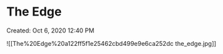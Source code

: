# The Edge

Created: Oct 6, 2020 12:40 PM

![[The%20Edge%20a122ff5f1e25462cbd499e9e6ca252dc the_edge.jpg]]